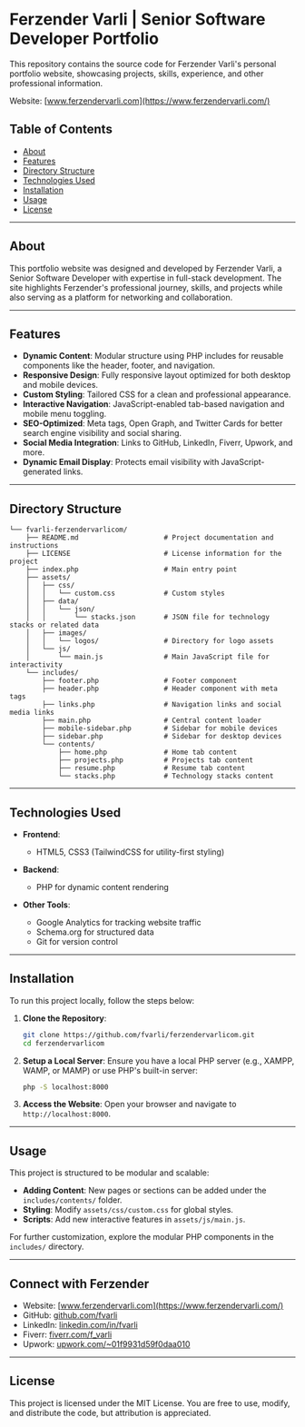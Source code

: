 # Ferzender Varli | Senior Software Developer Portfolio

This repository contains the source code for Ferzender Varli's personal portfolio website, showcasing projects, skills, experience, and other professional information.

Website: [www.ferzendervarli.com](https://www.ferzendervarli.com/)

## Table of Contents

- [About](#about)
- [Features](#features)
- [Directory Structure](#directory-structure)
- [Technologies Used](#technologies-used)
- [Installation](#installation)
- [Usage](#usage)
- [License](#license)

---

## About

This portfolio website was designed and developed by Ferzender Varli, a Senior Software Developer with expertise in full-stack development. The site highlights Ferzender's professional journey, skills, and projects while also serving as a platform for networking and collaboration.

---

## Features

- **Dynamic Content**: Modular structure using PHP includes for reusable components like the header, footer, and navigation.
- **Responsive Design**: Fully responsive layout optimized for both desktop and mobile devices.
- **Custom Styling**: Tailored CSS for a clean and professional appearance.
- **Interactive Navigation**: JavaScript-enabled tab-based navigation and mobile menu toggling.
- **SEO-Optimized**: Meta tags, Open Graph, and Twitter Cards for better search engine visibility and social sharing.
- **Social Media Integration**: Links to GitHub, LinkedIn, Fiverr, Upwork, and more.
- **Dynamic Email Display**: Protects email visibility with JavaScript-generated links.

---

## Directory Structure

```
└── fvarli-ferzendervarlicom/
    ├── README.md                     # Project documentation and instructions
    ├── LICENSE                       # License information for the project
    ├── index.php                     # Main entry point
    ├── assets/
    │   ├── css/
    │   │   └── custom.css            # Custom styles
    │   ├── data/
    │   │   └── json/
    │   │       └── stacks.json       # JSON file for technology stacks or related data
    │   ├── images/
    │   │   └── logos/                # Directory for logo assets
    │   └── js/
    │       └── main.js               # Main JavaScript file for interactivity
    └── includes/
        ├── footer.php                # Footer component
        ├── header.php                # Header component with meta tags
        ├── links.php                 # Navigation links and social media links
        ├── main.php                  # Central content loader
        ├── mobile-sidebar.php        # Sidebar for mobile devices
        ├── sidebar.php               # Sidebar for desktop devices
        └── contents/
            ├── home.php              # Home tab content
            ├── projects.php          # Projects tab content
            ├── resume.php            # Resume tab content
            └── stacks.php            # Technology stacks content
```

---

## Technologies Used

- **Frontend**:
  - HTML5, CSS3 (TailwindCSS for utility-first styling)

- **Backend**:
  - PHP for dynamic content rendering

- **Other Tools**:
  - Google Analytics for tracking website traffic
  - Schema.org for structured data
  - Git for version control

---

## Installation

To run this project locally, follow the steps below:

1. **Clone the Repository**:
   ```bash
   git clone https://github.com/fvarli/ferzendervarlicom.git
   cd ferzendervarlicom
   ```

2. **Setup a Local Server**:
   Ensure you have a local PHP server (e.g., XAMPP, WAMP, or MAMP) or use PHP's built-in server:
   ```bash
   php -S localhost:8000
   ```

3. **Access the Website**:
   Open your browser and navigate to `http://localhost:8000`.

---

## Usage

This project is structured to be modular and scalable:

- **Adding Content**: New pages or sections can be added under the `includes/contents/` folder.
- **Styling**: Modify `assets/css/custom.css` for global styles.
- **Scripts**: Add new interactive features in `assets/js/main.js`.

For further customization, explore the modular PHP components in the `includes/` directory.

---

## Connect with Ferzender

- Website: [www.ferzendervarli.com](https://www.ferzendervarli.com/)
- GitHub: [github.com/fvarli](https://github.com/fvarli)
- LinkedIn: [linkedin.com/in/fvarli](https://www.linkedin.com/in/fvarli)
- Fiverr: [fiverr.com/f_varli](https://www.fiverr.com/f_varli)
- Upwork: [upwork.com/~01f9931d59f0daa010](https://www.upwork.com/freelancers/~01f9931d59f0daa010)

---

## License

This project is licensed under the MIT License. You are free to use, modify, and distribute the code, but attribution is appreciated.
